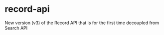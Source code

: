 # record-api
New version (v3) of the Record API that is for the first time decoupled from Search API
